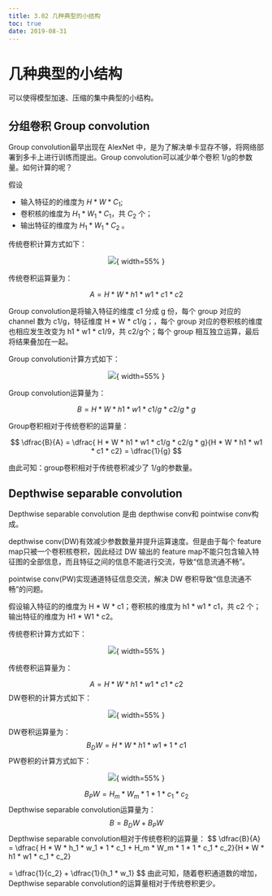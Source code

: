 ```yaml
---
title: 3.02 几种典型的小结构
toc: true
date: 2019-08-31
---
```



# 几种典型的小结构

可以使得模型加速、压缩的集中典型的小结构。


## 分组卷积 Group convolution


Group convolution最早出现在 AlexNet 中，是为了解决单卡显存不够，将网络部署到多卡上进行训练而提出。Group convolution可以减少单个卷积 1/g的参数量。如何计算的呢？

假设

- 输入特征的的维度为 $H*W*C_1$;
- 卷积核的维度为 $H_1*W_1*C_1$，共 $C_2$ 个；
- 输出特征的维度为 $H_1*W_1*C_2$ 。

传统卷积计算方式如下：

<center>

![](http://images.iterate.site/blog/image/20190722/JDMtpQB1JWYj.png?imageslim){ width=55% }

</center>

传统卷积运算量为：

$$
A = H*W * h1 * w1 * c1 * c2
$$

Group convolution是将输入特征的维度 c1 分成 g 份，每个 group 对应的 channel 数为 c1/g，特征维度 H \* W \* c1/g；，每个 group 对应的卷积核的维度也相应发生改变为 h1 \* w1 \* c1/9，共 c2/g个；每个 group 相互独立运算，最后将结果叠加在一起。

Group convolution计算方式如下：

<center>

![](http://images.iterate.site/blog/image/20190722/WKwApJre9tFq.png?imageslim){ width=55% }

</center>

Group convolution运算量为：

$$
B = H * W * h1 * w1 * c1/g * c2/g * g
$$

Group卷积相对于传统卷积的运算量：

$$
\dfrac{B}{A} = \dfrac{ H * W * h1 * w1 * c1/g * c2/g * g}{H * W * h1 * w1 * c1 * c2} = \dfrac{1}{g}
$$

由此可知：group卷积相对于传统卷积减少了 1/g的参数量。

## Depthwise separable convolution

Depthwise separable convolution 是由 depthwise conv和 pointwise conv构成。

depthwise conv(DW)有效减少参数数量并提升运算速度。但是由于每个 feature map只被一个卷积核卷积，因此经过 DW 输出的 feature map不能只包含输入特征图的全部信息，而且特征之间的信息不能进行交流，导致“信息流通不畅”。

pointwise conv(PW)实现通道特征信息交流，解决 DW 卷积导致“信息流通不畅”的问题。

假设输入特征的的维度为 H \* W \* c1；卷积核的维度为 h1 \* w1 \* c1，共 c2 个；输出特征的维度为 H1 \* W1 \* c2。

传统卷积计算方式如下：

<center>

![](http://images.iterate.site/blog/image/20190722/dq5Ue1FE3cog.png?imageslim){ width=55% }

</center>


传统卷积运算量为：

$$
A = H * W * h1 * w1 * c1 * c2
$$
DW卷积的计算方式如下：
<center>

![](http://images.iterate.site/blog/image/20190722/F0Sf17S2A3Ku.png?imageslim){ width=55% }

</center>

DW卷积运算量为：
$$
B_DW = H * W * h1 * w1 * 1 * c1
$$
PW卷积的计算方式如下：

<center>

![](http://images.iterate.site/blog/image/20190722/nX5ykmggw5A3.png?imageslim){ width=55% }

</center>


$$
B_PW = H_m * W_m * 1 * 1 * c_1 * c_2
$$
Depthwise separable convolution运算量为：
$$
B = B_DW + B_PW
$$
Depthwise separable convolution相对于传统卷积的运算量：
$$
\dfrac{B}{A} = \dfrac{ H * W * h_1 * w_1 * 1 * c_1 + H_m * W_m * 1 * 1 * c_1 * c_2}{H * W * h1 * w1 * c_1 * c_2}

= \dfrac{1}{c_2} + \dfrac{1}{h_1 * w_1}
$$
由此可知，随着卷积通道数的增加，Depthwise separable convolution的运算量相对于传统卷积更少。

